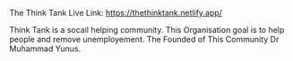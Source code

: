 The Think Tank
Live Link: https://thethinktank.netlify.app/

Think Tank is a socail helping community. 
This Organisation goal is to help people and remove unemployement.
The Founded of This Community Dr Muhammad Yunus.